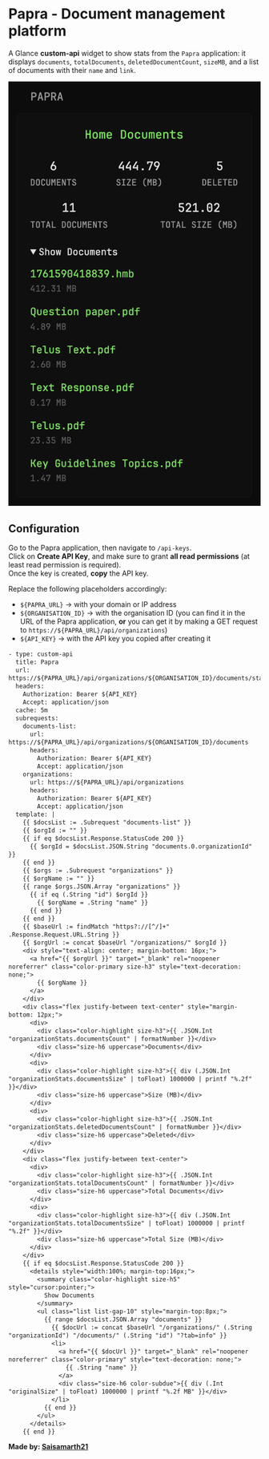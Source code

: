 # Papra - Document management platform

A Glance **custom‑api** widget to show stats from the `Papra` application: it displays `documents`, `totalDocuments`, `deletedDocumentCount`, `sizeMB`, and a list of documents with their `name` and `link`.

![Preview of papra widget](preview.png)

## Configuration

Go to the Papra application, then navigate to `/api-keys`.  
Click on **Create API Key**, and make sure to grant **all read permissions** (at least read permission is required).  
Once the key is created, **copy** the API key.

Replace the following placeholders accordingly:
- `${PAPRA_URL}` → with your domain or IP address  
- `${ORGANISATION_ID}` → with the organisation ID (you can find it in the URL of the Papra application, **or** you can get it by making a GET request to `https://${PAPRA_URL}/api/organizations`)  
- `${API_KEY}` → with the API key you copied after creating it



```
- type: custom-api
  title: Papra
  url: https://${PAPRA_URL}/api/organizations/${ORGANISATION_ID}/documents/statistics
  headers:
    Authorization: Bearer ${API_KEY}
    Accept: application/json
  cache: 5m
  subrequests:
    documents-list:
      url: https://${PAPRA_URL}/api/organizations/${ORGANISATION_ID}/documents
      headers:
        Authorization: Bearer ${API_KEY}
        Accept: application/json
    organizations:
      url: https://${PAPRA_URL}/api/organizations
      headers:
        Authorization: Bearer ${API_KEY}
        Accept: application/json
  template: |
    {{ $docsList := .Subrequest "documents-list" }}
    {{ $orgId := "" }}
    {{ if eq $docsList.Response.StatusCode 200 }}
      {{ $orgId = $docsList.JSON.String "documents.0.organizationId" }}
    {{ end }}
    {{ $orgs := .Subrequest "organizations" }}
    {{ $orgName := "" }}
    {{ range $orgs.JSON.Array "organizations" }}
      {{ if eq (.String "id") $orgId }}
        {{ $orgName = .String "name" }}
      {{ end }}
    {{ end }}
    {{ $baseUrl := findMatch "https?://[^/]+" .Response.Request.URL.String }}
    {{ $orgUrl := concat $baseUrl "/organizations/" $orgId }}
    <div style="text-align: center; margin-bottom: 16px;">
      <a href="{{ $orgUrl }}" target="_blank" rel="noopener noreferrer" class="color-primary size-h3" style="text-decoration: none;">
        {{ $orgName }}
      </a>
    </div>
    <div class="flex justify-between text-center" style="margin-bottom: 12px;">
      <div>
        <div class="color-highlight size-h3">{{ .JSON.Int "organizationStats.documentsCount" | formatNumber }}</div>
        <div class="size-h6 uppercase">Documents</div>
      </div>
      <div>
        <div class="color-highlight size-h3">{{ div (.JSON.Int "organizationStats.documentsSize" | toFloat) 1000000 | printf "%.2f" }}</div>
        <div class="size-h6 uppercase">Size (MB)</div>
      </div>
      <div>
        <div class="color-highlight size-h3">{{ .JSON.Int "organizationStats.deletedDocumentsCount" | formatNumber }}</div>
        <div class="size-h6 uppercase">Deleted</div>
      </div>
    </div>
    <div class="flex justify-between text-center">
      <div>
        <div class="color-highlight size-h3">{{ .JSON.Int "organizationStats.totalDocumentsCount" | formatNumber }}</div>
        <div class="size-h6 uppercase">Total Documents</div>
      </div>
      <div>
        <div class="color-highlight size-h3">{{ div (.JSON.Int "organizationStats.totalDocumentsSize" | toFloat) 1000000 | printf "%.2f" }}</div>
        <div class="size-h6 uppercase">Total Size (MB)</div>
      </div>
    </div>
    {{ if eq $docsList.Response.StatusCode 200 }}
      <details style="width:100%; margin-top:16px;">
        <summary class="color-highlight size-h5" style="cursor:pointer;">
          Show Documents
        </summary>
        <ul class="list list-gap-10" style="margin-top:8px;">
          {{ range $docsList.JSON.Array "documents" }}
            {{ $docUrl := concat $baseUrl "/organizations/" (.String "organizationId") "/documents/" (.String "id") "?tab=info" }}
            <li>
              <a href="{{ $docUrl }}" target="_blank" rel="noopener noreferrer" class="color-primary" style="text-decoration: none;">
                {{ .String "name" }}
              </a>
              <div class="size-h6 color-subdue">{{ div (.Int "originalSize" | toFloat) 1000000 | printf "%.2f MB" }}</div>
            </li>
          {{ end }}
        </ul>
      </details>
    {{ end }}
```

**Made by: [Saisamarth21](https://github.com/Saisamarth21)**